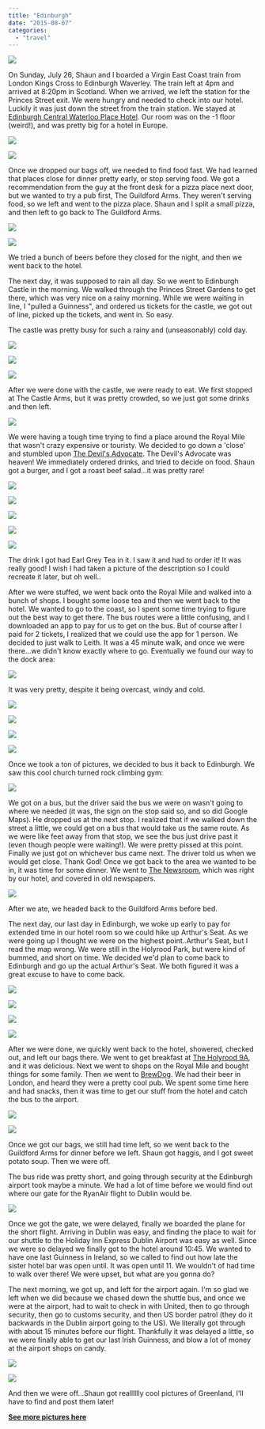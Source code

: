 ```yaml
---
title: "Edinburgh"
date: "2015-08-07"
categories: 
  - "travel"
---
```


[![](images/Edinburgh.png)](http://1.bp.blogspot.com/-NxbFNV43h5M/ViV42CvlFvI/AAAAAAAA5ak/fyElnbGp5BA/s1600/Edinburgh.png)

On Sunday, July 26, Shaun and I boarded a Virgin East Coast train from London Kings Cross to Edinburgh Waverley. The train left at 4pm and arrived at 8:20pm in Scotland. When we arrived, we left the station for the Princes Street exit. We were hungry and needed to check into our hotel. Luckily it was just down the street from the train station. We stayed at [Edinburgh Central Waterloo Place Hotel](https://www.travelodge.co.uk/hotels/428/Edinburgh-Central-Waterloo-Place-hotel). Our room was on the -1 floor (weird!), and was pretty big for a hotel in Europe.

[![](images/edinburghtrain.jpg)](http://4.bp.blogspot.com/-ks1e5rx3oNA/ViVQvNBmUdI/AAAAAAAA5VU/2Ahs75iz6q0/s1600/edinburghtrain.jpg)

[![](images/edinburghstreet.jpg)](http://4.bp.blogspot.com/-yJQ29TWcEgA/ViVRYGYAVNI/AAAAAAAA5Vc/tw5KOSt4Gf8/s1600/edinburghstreet.jpg)

Once we dropped our bags off, we needed to find food fast. We had learned that places close for dinner pretty early, or stop serving food. We got a recommendation from the guy at the front desk for a pizza place next door, but we wanted to try a pub first, The Guildford Arms. They weren't serving food, so we left and went to the pizza place. Shaun and I split a small pizza, and then left to go back to The Guildford Arms.

[![](images/Guildford1.jpg)](http://1.bp.blogspot.com/-ovqINziav5o/ViVRekoPY8I/AAAAAAAA5Vk/0f7JSupnhy4/s1600/Guildford1.jpg)

[![](images/Guildford2.jpg)](http://3.bp.blogspot.com/-qwIMYwBYRGo/ViVRez_kMpI/AAAAAAAA5Vo/fLzynC4k9jg/s1600/Guildford2.jpg)

We tried a bunch of beers before they closed for the night, and then we went back to the hotel.

The next day, it was supposed to rain all day. So we went to Edinburgh Castle in the morning. We walked through the Princes Street Gardens to get there, which was very nice on a rainy morning. While we were waiting in line, I "pulled a Guinness", and ordered us tickets for the castle, we got out of line, picked up the tickets, and went in. So easy.

The castle was pretty busy for such a rainy and (unseasonably) cold day.

[![](images/castle1.jpg)](http://4.bp.blogspot.com/-8u3RDwmhd8s/ViVVt6txupI/AAAAAAAA5V4/fQKzCTtfJx8/s1600/castle1.jpg)

[![](images/castle2.jpg)](http://4.bp.blogspot.com/-8DCgfs5O-VA/ViVVuELJoAI/AAAAAAAA5V8/5ncED3BDmik/s1600/castle2.jpg)

[![](images/castle33.jpg)](http://1.bp.blogspot.com/-Lh6QNxQgy50/ViVVuF7eu8I/AAAAAAAA5WA/DFMNGGuqPlQ/s1600/castle33.jpg)

After we were done with the castle, we were ready to eat. We first stopped at The Castle Arms, but it was pretty crowded, so we just got some drinks and then left.

[![](images/castlearms1.jpg)](http://1.bp.blogspot.com/-VzpTpN81Jv4/ViVWANPezCI/AAAAAAAA5WY/aIb2S-3agVw/s1600/castlearms1.jpg)

We were having a tough time trying to find a place around the Royal Mile that wasn't crazy expensive or touristy. We decided to go down a 'close' and stumbled upon [The Devil's Advocate](http://devilsadvocateedinburgh.co.uk/). The Devil's Advocate was heaven! We immediately ordered drinks, and tried to decide on food. Shaun got a burger, and I got a roast beef salad...it was pretty rare!

[![](images/devil1.jpg)](http://3.bp.blogspot.com/-xwQOBkT_jA0/ViVYUUPonLI/AAAAAAAA5XU/O4c-bV1CY6k/s1600/devil1.jpg)

[![](images/devil2.jpg)](http://2.bp.blogspot.com/-2ho3bqjJtt8/ViVYUTBAVPI/AAAAAAAA5XM/EpfVs_GVf4w/s1600/devil2.jpg)

[![](images/devil3.jpg)](http://2.bp.blogspot.com/-7I6pG2jyY7M/ViVYUr-_G2I/AAAAAAAA5XQ/1Ky_FKk2ABM/s1600/devil3.jpg)

[![](images/devil4.jpg)](http://2.bp.blogspot.com/-FUEZadX2zsQ/ViVYUwNe2dI/AAAAAAAA5XY/TpVO-MfATYU/s1600/devil4.jpg)

[![](images/devil6.jpg)](http://3.bp.blogspot.com/-tlwZLEkTRPI/ViVYU63ZPnI/AAAAAAAA5Xc/7wN-gIHb2Wc/s1600/devil6.jpg)

The drink I got had Earl Grey Tea in it. I saw it and had to order it! It was really good! I wish I had taken a picture of the description so I could recreate it later, but oh well..

After we were stuffed, we went back onto the Royal Mile and walked into a bunch of shops. I bought some loose tea and then we went back to the hotel. We wanted to go to the coast, so I spent some time trying to figure out the best way to get there. The bus routes were a little confusing, and I downloaded an app to pay for us to get on the bus. But of course after I paid for 2 tickets, I realized that we could use the app for 1 person. We decided to just walk to Leith. It was a 45 minute walk, and once we were there...we didn't know exactly where to go. Eventually we found our way to the dock area:

[![](images/leith2.jpg)](http://3.bp.blogspot.com/-zY8cD0VgbBQ/ViVvUMVWvsI/AAAAAAAA5YY/IGrXq2QFI9U/s1600/leith2.jpg)

It was very pretty, despite it being overcast, windy and cold.

[![](images/leith3.jpg)](http://1.bp.blogspot.com/-OtNXT7gTR4E/ViVvmitkS3I/AAAAAAAA5Yo/6wzOqukjRwI/s1600/leith3.jpg)

[![](images/leith4.jpg)](http://2.bp.blogspot.com/-83BgsobdSKk/ViVvm51SnZI/AAAAAAAA5Yk/gTsOQSxBKbU/s1600/leith4.jpg)

[![](images/leith5.jpg)](http://4.bp.blogspot.com/-bNpyj3s3YFg/ViVvm2PzJvI/AAAAAAAA5Yg/TUUZ2mvMq6c/s1600/leith5.jpg)

[![](images/leith6.jpg)](http://2.bp.blogspot.com/-pVNfa30x8fk/ViVvnBo4yOI/AAAAAAAA5Ys/TbnKU8_04JM/s1600/leith6.jpg)

Once we took a ton of pictures, we decided to bus it back to Edinburgh. We saw this cool church turned rock climbing gym:

[![](images/leith1.jpg)](http://1.bp.blogspot.com/-iT969iEZsFo/ViVv6Y6csZI/AAAAAAAA5ZA/7Q2JEOCHbOg/s1600/leith1.jpg)

We got on a bus, but the driver said the bus we were on wasn't going to where we needed (it was, the sign on the stop said so, and so did Google Maps). He dropped us at the next stop. I realized that if we walked down the street a little, we could get on a bus that would take us the same route. As we were like feet away from that stop, we see the bus just drive past it (even though people were waiting!). We were pretty pissed at this point. Finally we just got on whichever bus came next. The driver told us when we would get close. Thank God! Once we got back to the area we wanted to be in, it was time for some dinner. We went to [The Newsroom](http://www.newsroomedinburgh.co.uk/), which was right by our hotel, and covered in old newspapers.

[![](images/newsroom1.jpg)](http://1.bp.blogspot.com/-HX3XUr4nIlw/ViVxXyXFXQI/AAAAAAAA5ZM/UqaiSlv9B-8/s1600/newsroom1.jpg)

After we ate, we headed back to the Guildford Arms before bed.

The next day, our last day in Edinburgh, we woke up early to pay for extended time in our hotel room so we could hike up Arthur's Seat. As we were going up I thought we were on the highest point..Arthur's Seat, but I read the map wrong. We were still in the Holyrood Park, but were kind of bummed, and short on time. We decided we'd plan to come back to Edinburgh and go up the actual Arthur's Seat. We both figured it was a great excuse to have to come back.

[![](images/holyrood6.jpg)](http://3.bp.blogspot.com/-WcsnVs5DROU/ViVz1mfUeSI/AAAAAAAA5Zg/pIaUFVCME5I/s1600/holyrood6.jpg)

[![](images/holyrood7.jpg)](http://4.bp.blogspot.com/-JQfesD8AqFA/ViVz1nZmcWI/AAAAAAAA5Zc/axzZrVWk2E8/s1600/holyrood7.jpg)

[![](images/holyrood8.jpg)](http://3.bp.blogspot.com/-umQfNkF8MPo/ViVz2HcG6gI/AAAAAAAA5Zk/EdTqw0mIE2Q/s1600/holyrood8.jpg)

[![](images/holyrood10.jpg)](http://3.bp.blogspot.com/-1mH2JZCrGMs/ViVz1uhG-ZI/AAAAAAAA5ZY/8cKztLfSadM/s1600/holyrood10.jpg)

After we were done, we quickly went back to the hotel, showered, checked out, and left our bags there. We went to get breakfast at [The Holyrood 9A](http://www.theholyrood.co.uk/), and it was delicious. Next we went to shops on the Royal Mile and bought things for some family. Then we went to [BrewDog](https://www.brewdog.com/). We had their beer in London, and heard they were a pretty cool pub. We spent some time here and had snacks, then it was time to get our stuff from the hotel and catch the bus to the airport.

[![](images/brewdog11.jpg)](http://2.bp.blogspot.com/-kDhDnkCWtu8/ViV1BvOk0aI/AAAAAAAA5Z4/IbYT9tFMLZA/s1600/brewdog11.jpg)

[![](images/elephant.jpg)](http://4.bp.blogspot.com/-FkjzFAfXR_o/ViV1BlLGtfI/AAAAAAAA5Z8/vOW6WInW0P8/s1600/elephant.jpg)

Once we got our bags, we still had time left, so we went back to the Guildford Arms for dinner before we left. Shaun got haggis, and I got sweet potato soup. Then we were off.

The bus ride was pretty short, and going through security at the Edinburgh airport took maybe a minute. We had a lot of time before we would find out where our gate for the RyanAir flight to Dublin would be.

[![](images/airport.jpg)](http://1.bp.blogspot.com/-JcBRZhR2pY0/ViV171ndZ-I/AAAAAAAA5aI/Y4WhIQveUgE/s1600/airport.jpg)

Once we got the gate, we were delayed, finally we boarded the plane for the short flight. Arriving in Dublin was easy, and finding the place to wait for our shuttle to the Holiday Inn Express Dublin Airport was easy as well. Since we were so delayed we finally got to the hotel around 10:45. We wanted to have one last Guinness in Ireland, so we called to find out how late the sister hotel bar was open until. It was open until 11. We wouldn't of had time to walk over there! We were upset, but what are you gonna do?

The next morning, we got up, and left for the airport again. I'm so glad we left when we did because we chased down the shuttle bus, and once we were at the airport, had to wait to check in with United, then to go through security, then go to customs security, and then US border patrol (they do it backwards in the Dublin airport going to the US). We literally got through with about 15 minutes before our flight. Thankfully it was delayed a little, so we were finally able to get our last Irish Guinness, and blow a lot of money at the airport shops on candy.

[![](images/lastg.jpg)](http://1.bp.blogspot.com/-zZGpHDZCDtM/ViV3yoiiicI/AAAAAAAA5aU/JqiAZx08Gws/s1600/lastg.jpg)

[![](images/leaving.jpg)](http://1.bp.blogspot.com/-F9A_N7t7aBY/ViV3yh6kRUI/AAAAAAAA5aY/mIYFXMrhONQ/s1600/leaving.jpg)

And then we were off...Shaun got realllllly cool pictures of Greenland, I'll have to find and post them later!

[**See more pictures here**](https://www.instagram.com/explore/tags/scruggsdoeurope/)
